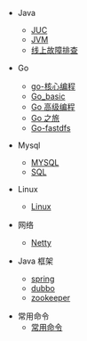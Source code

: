 
* Java

  * [JUC](./docs/JUC.md)
  * [JVM](./docs/JVM.md)
  * [线上故障排查](./docs/oom.md)
* Go

  * [go-核心编程](./docs/go_basic.md)
  * [Go_basic](./docs/Go-Action.md)
  * [Go 高级编程](./docs/go_advance.md)
  * [Go 之旅](./docs/go_travel.md)
  * [Go-fastdfs](./docs/api.md)
* Mysql
  - [MYSQL](./docs/MySql.md)
  - [SQL](./docs/SQL.md)
* Linux
  - [Linux](./docs/Linux.md)
* 网络
  - [Netty](./docs/Netty4_Action.md)
* Java 框架

  * [spring](./docs/spring.md)
  * [dubbo](./docs/dubbo.md)
  * [zookeeper](./docs/zookeeper.md)

- 常用命令
  - [常用命令](./docs/Common_commands.md)


